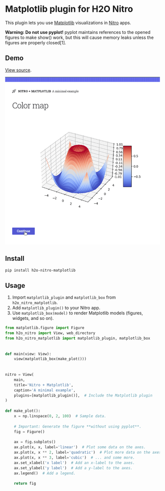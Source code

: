 # Matplotlib plugin for H2O Nitro

This plugin lets you use [Matplotlib](https://docs.matplotlib.org/en/latest/) visualizations
in [Nitro](https://nitro.h2o.ai)
apps.

**Warning: Do not use pyplot!** pyplot maintains references to the opened figures to make show() work, but this will
cause memory leaks unless the figures are properly closed[1].

## Demo

[View source](example).

![Demo](demo.gif)

## Install

```
pip install h2o-nitro-matplotlib
```

## Usage

1. Import `matplotlib_plugin` and `matplotlib_box` from `h2o_nitro_matplotlib`.
2. Add `matplotlib_plugin()` to your Nitro app.
3. Use `matplotlib_box(model)` to render Matplotlib models (figures, widgets, and so on).

```py 
from matplotlib.figure import Figure
from h2o_nitro import View, web_directory
from h2o_nitro_matplotlib import matplotlib_plugin, matplotlib_box


def main(view: View):
    view(matplotlib_box(make_plot()))


nitro = View(
    main,
    title='Nitro + Matplotlib',
    caption='A minimal example',
    plugins=[matplotlib_plugin()],  # Include the Matplotlib plugin
)

def make_plot():
    x = np.linspace(0, 2, 100)  # Sample data.

    # Important: Generate the figure **without using pyplot**.
    fig = Figure()

    ax = fig.subplots()
    ax.plot(x, x, label='linear')  # Plot some data on the axes.
    ax.plot(x, x ** 2, label='quadratic')  # Plot more data on the axes...
    ax.plot(x, x ** 3, label='cubic')  # ... and some more.
    ax.set_xlabel('x label')  # Add an x-label to the axes.
    ax.set_ylabel('y label')  # Add a y-label to the axes.
    ax.legend()  # Add a legend.

    return fig

```

[^1]: See [Matplotlib docs on embedding](https://matplotlib.org/3.5.0/gallery/user_interfaces/web_application_server_sgskip.html)
.

